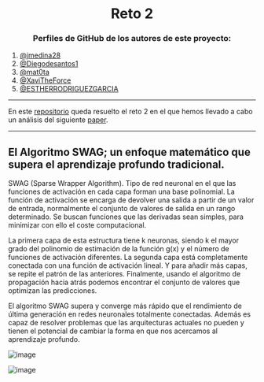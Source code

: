 <h1 align="center">Reto 2</h1>

<h3 align="center">Perfiles de GitHub de los autores de este proyecto:</h3>

1. [@jmedina28](https://github.com/jmedina28)
2. [@Diegodesantos1](https://github.com/Diegodesantos1)
3. [@mat0ta](https://github.com/mat0ta)
4. [@XaviTheForce](https://github.com/Xavitheforce)
5. [@ESTHERRODRIGUEZGARCIA](https://github.com/ESTHERRODRIGUEZGARCIA)

---
En este [repositorio](https://github.com/jmedina28/Reto2) queda resuelto el reto 2 en el que hemos llevado a cabo un análisis del siguiente [paper](https://arxiv.org/pdf/1811.11813.pdf).
***

## El Algoritmo SWAG; un enfoque matemático que supera el aprendizaje profundo tradicional. 

SWAG (Sparse Wrapper Algorithm). Tipo de red neuronal en el que las funciones de activación en cada capa forman una base polinomial. La función de activación se encarga de devolver una salida a partir de un valor de entrada, normalmente el conjunto de valores de salida en un rango determinado. 
Se buscan funciones que las derivadas sean simples, para minimizar con ello el coste computacional.

La primera capa de esta estructura tiene k neuronas, siendo k el mayor grado del polinomio de estimación de la función g(x) y el número de funciones de activación diferentes. La segunda capa está completamente conectada con una función de activación lineal. Y para añadir más capas, se repite el patrón de las anteriores. 
Finalmente, usando el algoritmo de propagación hacia atrás podemos encontrar el conjunto de valores que optimizan las predicciones.

El algoritmo SWAG supera y converge más rápido que el rendimiento de última generación en redes neuronales totalmente conectadas. Además es capaz de resolver problemas que las arquitecturas actuales no pueden y tienen el potencial de cambiar la forma en  que nos acercamos al aprendizaje profundo. 

![image](https://user-images.githubusercontent.com/91721860/194777539-dcacbf81-7283-4972-af85-ee69b7c1882d.png)

![image](https://user-images.githubusercontent.com/91721860/194777594-b7d9ce03-aa4d-4b8e-8209-8901bc05e9a4.png)

